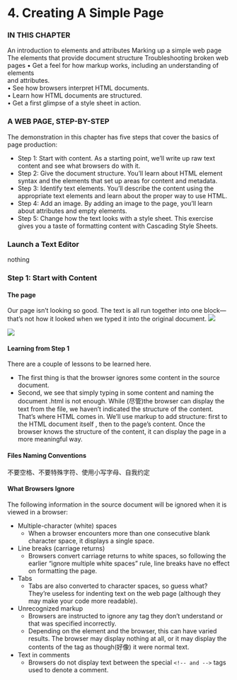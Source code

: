 # 4. Creating A Simple Page
### IN THIS CHAPTER
An introduction to elements and attributes 
Marking up a simple web page 
The elements that provide document structure 
Troubleshooting broken web pages
• Get a feel for how markup works, including an understanding of elements  
and attributes.  
• See how browsers interpret HTML documents.  
• Learn how HTML documents are structured.  
• Get a first glimpse of a style sheet in action.

### A WEB PAGE, STEP-BY-STEP
The demonstration in this chapter has five steps that cover the basics of page production:
- Step 1: Start with content. 
As a starting point, we’ll write up raw text content and see what browsers do with it.
- Step 2: Give the document structure. 
You’ll learn about HTML element syntax and the elements that set up areas for content and metadata.
- Step 3: Identify text elements. 
You’ll describe the content using the appropriate text elements and learn about the proper way to use HTML.
- Step 4: Add an image. 
By adding an image to the page, you’ll learn about attributes and empty elements.
- Step 5: Change how the text looks with a style sheet. 
This exercise gives you a taste of formatting content with Cascading Style Sheets.

### Launch a Text Editor
nothing

### Step 1: Start with Content
#### The page
Our page isn’t looking so good. The text is all run together into one block—that’s not how it looked when we typed it into the original document.
![](https://images.weserv.nl/?url=https://article.biliimg.com/bfs/article/fd3a737b936728cde1e46e21adc780146426733d.png)

![](https://images.weserv.nl/?url=https://article.biliimg.com/bfs/article/93cc30aea295d41b7c5bc12a8ad075eed1a20944.png)

#### Learning from Step 1
   There are a couple of lessons to be learned here. 
   - The first thing is that the browser ignores some content in the source document. 
   - Second, we see that simply typing in some content and naming the document .html is not enough. While (尽管)the browser can display the text from the file, we haven’t indicated the structure of the content. That’s where HTML comes in.
We’ll use markup to add structure: first to the HTML document itself , then to the page’s content. Once the browser knows the structure of the content, it can display the page in a more meaningful way.
<!--ID: 1661230932417-->


#### Files Naming Conventions
不要空格、不要特殊字符、使用小写字母、自我约定

#### What Browsers Ignore
The following information in the source document will be ignored when it is viewed in a browser:
- Multiple-character (white) spaces 
	- When a browser encounters more than one consecutive blank character space, it displays a single space. 
- Line breaks (carriage returns)
	- Browsers convert carriage returns to white spaces, so following the earlier “ignore multiple white spaces” rule, line breaks have no effect on formatting the page.
- Tabs 
	- Tabs are also converted to character spaces, so guess what? They’re useless for indenting text on the web page (although they may make your code more readable).
- Unrecognized markup 
	- Browsers are instructed to ignore any tag they don’t understand or that was specified incorrectly.
	- Depending on the element and the browser, this can have varied results. The browser may display nothing at all, or it may display the contents of the tag as though(好像) it were normal text.
- Text in comments 
	- Browsers do not display text between the special `<!-- and -->` tags used to denote a comment.
	<!--ID: 1661230932423-->

